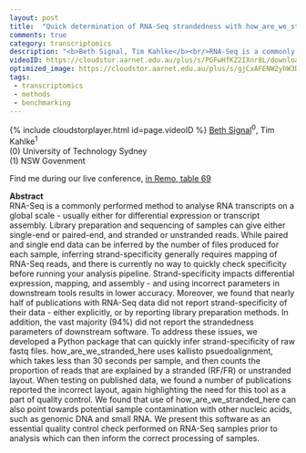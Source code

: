 ```yaml
---
layout: post
title:  "Quick determination of RNA-Seq strandedness with how_are_we_stranded_here"
comments: true
category: transcriptomics
description: "<b>Beth Signal, Tim Kahlke</b><br/>RNA-Seq is a commonly performed method to analyse ..."
videoID: https://cloudstor.aarnet.edu.au/plus/s/PGFwHfKZ2IXnr8L/download
optimized_image: https://cloudstor.aarnet.edu.au/plus/s/gjCxAFENW2yhW3D/download
tags:
 - transcriptomics
 - methods
 - benchmarking
---
```

{% include cloudstorplayer.html id=page.videoID %}
<u>Beth Signal</u><sup>0</sup>, Tim Kahlke<sup>1</sup><br/>
\(0\) University of Technology Sydney<br/>
\(1\) NSW Govenment

Find me during our live conference, [in Remo, table 69](https://remo.co)

<b>Abstract</b><br/>
RNA-Seq is a commonly performed method to analyse RNA transcripts on a global scale - usually either for differential expression or transcript assembly. Library preparation and sequencing of samples can give either single-end or paired-end, and stranded or unstranded reads. While paired and single end data can be inferred by the number of files produced for each sample, inferring strand-specificity generally requires mapping of RNA-Seq reads, and there is currently no way to quickly check specificity before running your analysis pipeline. Strand-specificity impacts differential expression, mapping, and assembly - and using incorrect parameters in downstream tools results in lower accuracy. Moreover, we found that nearly half of publications with RNA-Seq data did not report strand-specificity of their data - either explicitly, or by reporting library preparation methods. In addition, the vast majority \(94%\) did not report the strandedness parameters of downstream software. To address these issues, we developed a Python package that can quickly infer strand-specificity of raw fastq files.  how\_are\_we\_stranded\_here uses kallisto psuedoalignment, which takes less than 30 seconds per sample, and then counts the proportion of reads that are explained by a stranded \(RF/FR\) or unstranded layout. When testing on published data, we found a number of publications reported the incorrect layout, again highlighting the need for this tool as a part of quality control. We found that use of how\_are\_we\_stranded\_here can also point towards potential sample contamination with other nucleic acids, such as genomic DNA and small RNA. We present this software as an essential quality control check performed on RNA-Seq samples prior to analysis which can then inform the correct processing of samples. 
